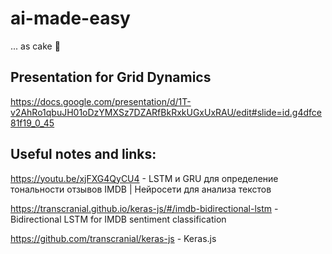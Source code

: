 # ai-made-easy
... as cake 🍰

## Presentation for Grid Dynamics
https://docs.google.com/presentation/d/1T-v2AhRo1qbuJH01oDzYMXSz7DZARfBkRxkUGxUxRAU/edit#slide=id.g4dfce81f19_0_45

## Useful notes and links:

https://youtu.be/xjFXG4QyCU4 - LSTM и GRU для определение тональности отзывов IMDB | Нейросети для анализа текстов

https://transcranial.github.io/keras-js/#/imdb-bidirectional-lstm - Bidirectional LSTM for IMDB sentiment classification

https://github.com/transcranial/keras-js - Keras.js

